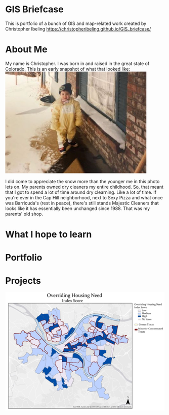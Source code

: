 # GIS Briefcase
This is portfolio of a bunch of GIS and map-related work created by Christopher Ibeling
https://christopheribeling.github.io/GIS_briefcase/

# About Me
My name is Christopher. I was born in and raised in the great state of Colorado. This is an early snapshot of what that looked like: 
![I was young once](youngme.JPG)

I did come to appreciate the snow more than the younger me in this photo lets on. My parents owned dry cleaners my entire childhood. So, that meant that I got to spend a lot of time around dry clearning. Like a lot of time. If you're ever in the Cap Hill neighborhood, next to Sexy Pizza and what once was Barricuda's (rest in peace), there's still stands Majestic Cleaners that looks like it has essentially been unchanged since 1988. That was my parents' old shop. 


# What I hope to learn

# Portfolio

# Projects
![Overriding Housing Need Index](OverridingHousingNeed_Layout.JPG)
